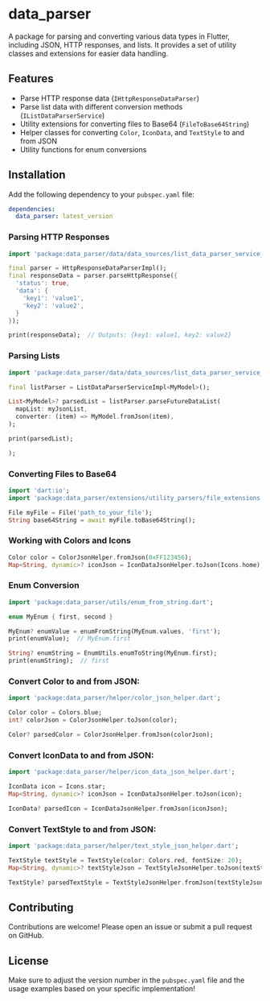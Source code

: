 # data_parser

A package for parsing and converting various data types in Flutter, including JSON, HTTP responses, and lists. It provides a set of utility classes and extensions for easier data handling.

## Features

- Parse HTTP response data (`IHttpResponseDataParser`)
- Parse list data with different conversion methods (`IListDataParserService`)
- Utility extensions for converting files to Base64 (`FileToBase64String`)
- Helper classes for converting `Color`, `IconData`, and `TextStyle` to and from JSON
- Utility functions for enum conversions

## Installation

Add the following dependency to your `pubspec.yaml` file:

```yaml
dependencies:
  data_parser: latest_version
```


### Parsing HTTP Responses
```dart
import 'package:data_parser/data/data_sources/list_data_parser_service_impl.dart';

final parser = HttpResponseDataParserImpl();
final responseData = parser.parseHttpResponse({
  'status': true,
  'data': {
    'key1': 'value1',
    'key2': 'value2',
  }
});

print(responseData);  // Outputs: {key1: value1, key2: value2}
```

### Parsing Lists
```dart
import 'package:data_parser/data/data_sources/list_data_parser_service_impl.dart';

final listParser = ListDataParserServiceImpl<MyModel>();

List<MyModel>? parsedList = listParser.parseFutureDataList(
  mapList: myJsonList,
  converter: (item) => MyModel.fromJson(item),
);

print(parsedList);

);
```

### Converting Files to Base64
```dart
import 'dart:io';
import 'package:data_parser/extensions/utility_parsers/file_extensions.dart';

File myFile = File('path_to_your_file');
String base64String = await myFile.toBase64String();

```

### Working with Colors and Icons
```dart
Color color = ColorJsonHelper.fromJson(0xFF123456);
Map<String, dynamic>? iconJson = IconDataJsonHelper.toJson(Icons.home);
```

### Enum Conversion
```dart
import 'package:data_parser/utils/enum_from_string.dart';

enum MyEnum { first, second }

MyEnum? enumValue = enumFromString(MyEnum.values, 'first');
print(enumValue);  // MyEnum.first

String? enumString = EnumUtils.enumToString(MyEnum.first);
print(enumString);  // first

```

### Convert Color to and from JSON:
```dart
import 'package:data_parser/helper/color_json_helper.dart';

Color color = Colors.blue;
int? colorJson = ColorJsonHelper.toJson(color);

Color? parsedColor = ColorJsonHelper.fromJson(colorJson);
```

### Convert IconData to and from JSON:
```dart
import 'package:data_parser/helper/icon_data_json_helper.dart';

IconData icon = Icons.star;
Map<String, dynamic>? iconJson = IconDataJsonHelper.toJson(icon);

IconData? parsedIcon = IconDataJsonHelper.fromJson(iconJson);

```

### Convert TextStyle to and from JSON:
```dart
import 'package:data_parser/helper/text_style_json_helper.dart';

TextStyle textStyle = TextStyle(color: Colors.red, fontSize: 20);
Map<String, dynamic>? textStyleJson = TextStyleJsonHelper.toJson(textStyle);

TextStyle? parsedTextStyle = TextStyleJsonHelper.fromJson(textStyleJson);
```

## Contributing
Contributions are welcome! Please open an issue or submit a pull request on GitHub.

## License
Make sure to adjust the version number in the `pubspec.yaml` file and the usage examples based on your specific implementation!


